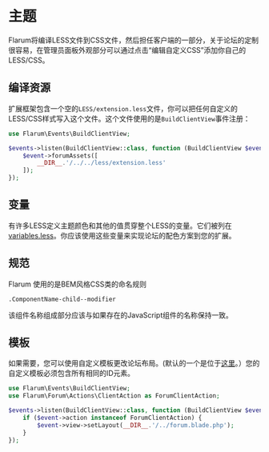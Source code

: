# 主题

Flarum将编译LESS文件到CSS文件，然后担任客户端的一部分，关于论坛的定制很容易，在管理员面板外观部分可以通过点击“编辑自定义CSS”添加你自己的LESS/CSS。

## 编译资源

扩展框架包含一个空的`LESS/extension.less`文件，你可以把任何自定义的LESS/CSS样式写入这个文件。这个文件使用的是`BuildClientView`事件注册：

```php
use Flarum\Events\BuildClientView;

$events->listen(BuildClientView::class, function (BuildClientView $event) {
    $event->forumAssets([
        __DIR__.'/../../less/extension.less'
    ]);
});
```

## 变量

有许多LESS定义主题颜色和其他的值贯穿整个LESS的变量。它们被列在[variables.less](https://github.com/flarum/core/blob/master/less/lib/variables.less)。你应该使用这些变量来实现论坛的配色方案到您的扩展。

## 规范

Flarum 使用的是BEM风格CSS类的命名规则

    .ComponentName-child--modifier
    
该组件名称组成部分应该与如果存在的JavaScript组件的名称保持一致。

## 模板

如果需要，您可以使用自定义模板更改论坛布局。(默认的一个是位于[这里](https://github.com/flarum/core/blob/master/views/forum.blade.php)。）您的自定义模板必须包含所有相同的ID元素。
```php
use Flarum\Events\BuildClientView;
use Flarum\Forum\Actions\ClientAction as ForumClientAction;

$events->listen(BuildClientView::class, function (BuildClientView $event) {
    if ($event->action instanceof ForumClientAction) {
        $event->view->setLayout(__DIR__.'/../forum.blade.php');
    }
});
```
